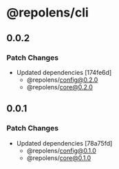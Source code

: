# @repolens/cli

## 0.0.2

### Patch Changes

- Updated dependencies [174fe6d]
  - @repolens/config@0.2.0
  - @repolens/core@0.2.0

## 0.0.1

### Patch Changes

- Updated dependencies [78a75fd]
  - @repolens/config@0.1.0
  - @repolens/core@0.1.0
